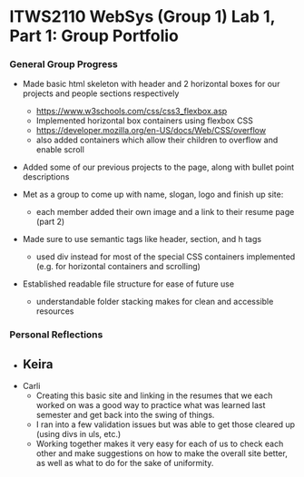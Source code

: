 # ITWS2110 WebSys (Group 1) Lab 1, Part 1: Group Portfolio

### General Group Progress
- Made basic html skeleton with header and 2 horizontal boxes for our projects and people sections respectively
  - https://www.w3schools.com/css/css3_flexbox.asp
  - Implemented horizontal box containers using flexbox CSS
  - https://developer.mozilla.org/en-US/docs/Web/CSS/overflow
  - also added containers which allow their children to overflow and enable scroll

- Added some of our previous projects to the page, along with bullet point descriptions

- Met as a group to come up with name, slogan, logo and finish up site:
  - each member added their own image and a link to their resume page (part 2)

- Made sure to use semantic tags like header, section, and h tags
  - used div instead for most of the special CSS containers implemented (e.g. for horizontal containers and scrolling)

- Established readable file structure for ease of future use
  - understandable folder stacking makes for clean and accessible resources
 
### Personal Reflections
- Keira
  - 
- Carli
  - Creating this basic site and linking in the resumes that we each worked on was a good way to practice what was learned last semester and get back into the swing of things.
  - I ran into a few validation issues but was able to get those cleared up (using divs in uls, etc.)
  - Working together makes it very easy for each of us to check each other and make suggestions on how to make the overall site better, as well as what to do for the sake of uniformity.